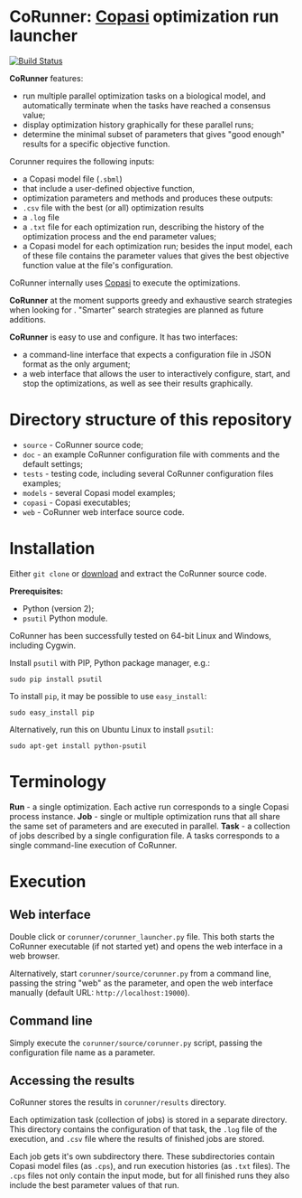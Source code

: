 # CoRunner: [Copasi](http://copasi.org) optimization run launcher ##

[![Build Status](https://travis-ci.org/atiselsts/corunner.svg)](https://travis-ci.org/atiselsts/corunner/branches)

**CoRunner** features:
* run multiple parallel optimization tasks on a biological model, and automatically terminate when the tasks have reached a consensus value;
* display optimization history graphically for these parallel runs;
* determine the minimal subset of parameters that gives "good enough" results for a specific objective function.

Corunner requires the following inputs:
* a Copasi model file (`.sbml`)
* that include a user-defined objective function,
* optimization parameters and methods
and produces these outputs:
* `.csv` file with the best (or all) optimization results
* a `.log` file
* a `.txt` file for each optimization run, describing the history of the optimization process and the end parameter values;
* a Copasi model for each optimization run; besides the input model, each of these file contains the parameter values that gives the best objective function value at the file's configuration.

CoRunner internally uses [Copasi](http://copasi.org) to execute the optimizations.


**CoRunner** at the moment supports greedy and exhaustive search strategies when looking for .
"Smarter" search strategies are planned as future additions.

**CoRunner** is easy to use and configure. It has two interfaces:
* a command-line interface that expects a configuration file in JSON format as the only argument;
* a web interface that allows the user to interactively configure, start, and stop the optimizations, as well as see their results graphically.


# Directory structure of this repository

* `source` - CoRunner source code;
* `doc` - an example CoRunner configuration file with comments and the default settings;
* `tests` - testing code, including several CoRunner configuration files examples;
* `models` - several Copasi model examples;
* `copasi` - Copasi executables;
* `web` - CoRunner web interface source code.


# Installation

Either `git clone` or [download](https://github.com/atiselsts/corunner/archive/master.zip) and extract the CoRunner source code.

**Prerequisites:**
* Python (version 2);
* `psutil` Python module.

CoRunner has been successfully tested on 64-bit Linux and Windows, including Cygwin.

Install `psutil` with PIP, Python package manager, e.g.:

   `sudo pip install psutil`

To install `pip`, it may be possible to use `easy_install`:

   `sudo easy_install pip`

Alternatively, run this on Ubuntu Linux to install `psutil`:

   `sudo apt-get install python-psutil`


# Terminology

**Run** - a single optimization. Each active run corresponds to a single Copasi process instance.
**Job** - single or multiple optimization runs that all share the same set of parameters and are executed in parallel.
**Task** - a collection of jobs described by a single configuration file. A tasks corresponds to a single command-line execution of CoRunner.


# Execution

## Web interface

Double click or `corunner/corunner_launcher.py` file. This both starts the CoRunner executable (if not started yet) and opens the web interface in a web browser.

Alternatively, start `corunner/source/corunner.py` from a command line, passing the string "web" as the parameter, and open the web interface manually (default URL: `http://localhost:19000`).

## Command line

Simply execute the `corunner/source/corunner.py` script, passing the configuration file name as a parameter.


## Accessing the results

CoRunner stores the results in `corunner/results` directory.

Each optimization task (collection of jobs) is stored in a separate directory. This directory contains the configuration of that task, the `.log` file of the execution, and `.csv` file where the results of finished jobs are stored.

Each job gets it's own subdirectory there. These subdirectories contain Copasi model files (as `.cps`), and run execution histories (as `.txt` files). The `.cps` files not only contain the input mode, but for all finished runs they also include the best parameter values of that run.
